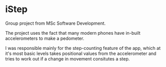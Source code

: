 # iStep

Group project from MSc Software Development.

The project uses the fact that many modern phones have in-built accelerometers to make a pedometer.

I was responsible mainly for the step-counting feature of the app, which at it's most basic levels takes positional values from the
accelerometer and tries to work out if a change in movement consitutes a step.
